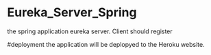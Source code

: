 # Eureka_Server_Spring
the spring application eureka server. Client should register

#deployment
the application will be deplopyed to the Heroku website.
